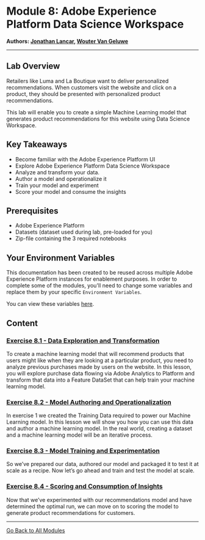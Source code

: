# Module 8: Adobe Experience Platform Data Science Workspace

**Authors: [Jonathan Lancar](https://www.linkedin.com/in/jonathanlancar/), [Wouter Van Geluwe](https://www.linkedin.com/in/woutervangeluwe/)**

---

## Lab Overview

Retailers like Luma and La Boutique want to deliver personalized recommendations. When customers visit the website and click on a product, they should be presented with personalized product recommendations.

This lab will enable you to create a simple Machine Learning model that generates product recommendations for this website using Data Science Workspace.

## Key Takeaways

* Become familiar with the Adobe Experience Platform UI
* Explore Adobe Experience Platform Data Science Workspace
* Analyze and transform your data.
* Author a model and operationalize it
* Train your model and experiment
* Score your model and consume the insights

## Prerequisites

* Adobe Experience Platform
* Datasets (dataset used during lab, pre-loaded for you)
* Zip-file containing the 3 required notebooks

## Your Environment Variables

This documentation has been created to be reused across multiple Adobe Experience Platform instances for enablement purposes.
In order to complete some of the modules, you'll need to change some variables and replace them by your specific ``Environment Variables``.

You can view these variables [here](../../environment.md).

## Content

### [Exercise 8.1 - Data Exploration and Transformation](./ex1.md)

To create a machine learning model that will recommend products that users might like when they are looking at a particular product, you need to analyze previous purchases made by users on the website. In this lesson, you will explore purchase data flowing via Adobe Analytics to Platform and transform that data into a Feature DataSet that can help train your machine learning model.

### [Exercise 8.2 - Model Authoring and Operationalization](./ex2.md)

In exercise 1 we created the Training Data required to power our Machine Learning model. In this lesson we will show you how you can use this data and author a machine learning model. In the real world, creating a dataset and a machine learning model will be an iterative process.

### [Exercise 8.3 - Model Training and Experimentation](./ex3.md)

So we’ve prepared our data, authored our model and packaged it to test it at scale as a recipe. Now let’s go ahead and train and test the model at scale.

### [Exercise 8.4 - Scoring and Consumption of Insights](./ex4.md)

Now that we’ve experimented with our recommendations model and have determined the optimal run, we can move on to scoring the model to generate product recommendations for customers.

---

[Go Back to All Modules](../../README.md)
